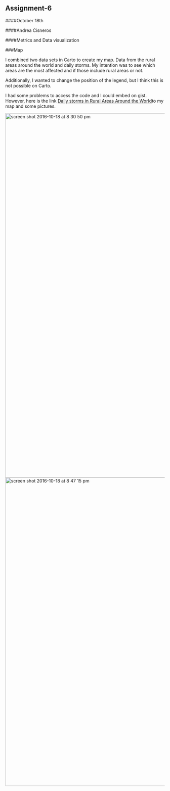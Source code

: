 ## Assignment-6

####October 18th

####Andrea Cisneros

####Metrics and Data visualization

###Map


I combined two data sets in Carto to create my map. Data from the rural areas around the world and daily storms. My intention was to see which areas are the most affected and if those include rural areas or not.

Additionally, I wanted to change the position of the legend, but I think this is not possible on Carto.

I had some problems to access the code and I could embed on gist.
However, here is the link [Daily storms in Rural Areas Around the World](https://andrecr.carto.com/builder/b6e8508a-9544-11e6-baf7-0e3ebc282e83/embed?state=%7B%22map%22%3A%7B%22center%22%3A%5B24.5271348225978%2C-397.44140624999994%5D%2C%22zoom%22%3A2%7D%7D)to my map and some pictures.

<img width="1152" alt="screen shot 2016-10-18 at 8 30 50 pm" src="https://cloud.githubusercontent.com/assets/22039989/19501473/fd700b54-9573-11e6-93e1-66249c8f4759.png">


<img width="976" alt="screen shot 2016-10-18 at 8 47 15 pm" src="https://cloud.githubusercontent.com/assets/22039989/19501493/178bdafe-9574-11e6-9afa-cf5dfeacc368.png">



